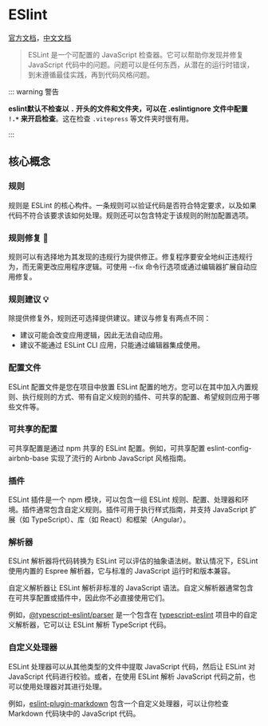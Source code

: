 # ESlint

[官方文档](https://eslint.org/)，[中文文档](https://eslint.nodejs.cn/)

> ESLint 是一个可配置的 JavaScript 检查器。它可以帮助你发现并修复 JavaScript 代码中的问题。问题可以是任何东西，从潜在的运行时错误，到未遵循最佳实践，再到代码风格问题。

::: warning 警告

**eslint默认不检查以 `.` 开头的文件和文件夹，可以在 .eslintignore 文件中配置 `!.*` 来开启检查**。这在检查 `.vitepress` 等文件夹时很有用。

:::

## 核心概念

### 规则

规则是 ESLint 的核心构件。一条规则可以验证代码是否符合特定要求，以及如果代码不符合该要求该如何处理。规则还可以包含特定于该规则的附加配置选项。

### 规则修复 🔧

规则可以有选择地为其发现的违规行为提供修正。修复程序要安全地纠正违规行为，而无需更改应用程序逻辑。可使用 --fix 命令行选项或通过编辑器扩展自动应用修复。

### 规则建议 💡

除提供修复外，规则还可选择提供建议。建议与修复有两点不同：

- 建议可能会改变应用逻辑，因此无法自动应用。
- 建议不能通过 ESLint CLI 应用，只能通过编辑器集成使用。

### 配置文件

ESLint 配置文件是您在项目中放置 ESLint 配置的地方。您可以在其中加入内置规则、执行规则的方式、带有自定义规则的插件、可共享的配置、希望规则应用于哪些文件等。

### 可共享的配置

可共享配置是通过 npm 共享的 ESLint 配置。例如，可共享配置 eslint-config-airbnb-base 实现了流行的 Airbnb JavaScript 风格指南。

### 插件

ESLint 插件是一个 npm 模块，可以包含一组 ESLint 规则、配置、处理器和环境。插件通常包含自定义规则。插件可用于执行样式指南，并支持 JavaScript 扩展（如 TypeScript）、库（如 React）和框架（Angular）。

### 解析器

ESLint 解析器将代码转换为 ESLint 可以评估的抽象语法树。默认情况下，ESLint 使用内置的 Espree 解析器，它与标准的 JavaScript 运行时和版本兼容。

自定义解析器让 ESLint 解析非标准的 JavaScript 语法。自定义解析器通常包含在可共享配置或插件中，因此你不必直接使用它们。

例如，[@typescript-eslint/parser](https://www.npmjs.com/package/@typescript-eslint/parser) 是一个包含在 [typescript-eslint](https://github.com/typescript-eslint/typescript-eslint) 项目中的自定义解析器，它可以让 ESLint 解析 TypeScript 代码。

### 自定义处理器

ESLint 处理器可以从其他类型的文件中提取 JavaScript 代码，然后让 ESLint 对 JavaScript 代码进行校验。或者，在使用 ESLint 解析 JavaScript 代码之前，也可以使用处理器对其进行处理。

例如，[eslint-plugin-markdown](https://github.com/eslint/eslint-plugin-markdown) 包含一个自定义处理器，可以让你检查 Markdown 代码块中的 JavaScript 代码。
